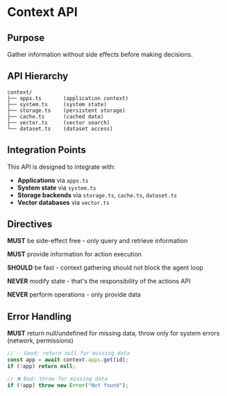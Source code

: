 # Context API

## Purpose

Gather information without side effects before making decisions.

## API Hierarchy

```
context/
├── apps.ts       (application context)
├── system.ts     (system state)
├── storage.ts    (persistent storage)
├── cache.ts      (cached data)
├── vector.ts     (vector search)
└── dataset.ts    (dataset access)
```

## Integration Points

This API is designed to integrate with:

- **Applications** via `apps.ts`
- **System state** via `system.ts`
- **Storage backends** via `storage.ts`, `cache.ts`, `dataset.ts`
- **Vector databases** via `vector.ts`

## Directives

**MUST** be side-effect free - only query and retrieve information

**MUST** provide information for action execution

**SHOULD** be fast - context gathering should not block the agent loop

**NEVER** modify state - that's the responsibility of the actions API

**NEVER** perform operations - only provide data

## Error Handling

**MUST** return null/undefined for missing data, throw only for system errors (network, permissions)

```typescript
// ✅ Good: return null for missing data
const app = await context.apps.get(id);
if (!app) return null;

// ❌ Bad: throw for missing data
if (!app) throw new Error("Not found");
```
